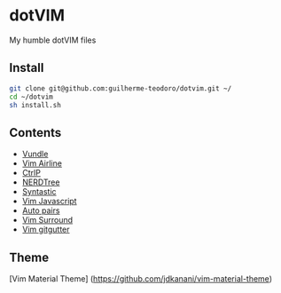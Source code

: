 # dotVIM

My humble dotVIM files

## Install
``` bash
git clone git@github.com:guilherme-teodoro/dotvim.git ~/
cd ~/dotvim
sh install.sh
```
## Contents
- [Vundle](https://github.com/VundleVim/Vundle.vim)
- [Vim Airline](https://github.com/bling/vim-airline)
- [CtrlP](https://github.com/bling/vim-airline)
- [NERDTree](https://github.com/scrooloose/nerdtree)
- [Syntastic](https://github.com/scrooloose/syntastic)
- [Vim Javascript](https://github.com/pangloss/vim-javascript)
- [Auto pairs](https://github.com/jiangmiao/auto-pairs)
- [Vim Surround](https://github.com/tpope/vim-surround)
- [Vim gitgutter](https://github.com/airblade/vim-gitgutter)

## Theme
[Vim Material Theme] (https://github.com/jdkanani/vim-material-theme)

